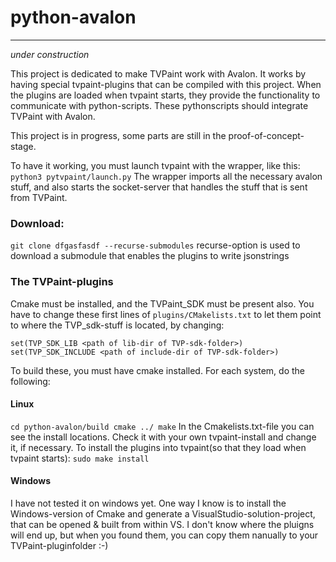 # python-avalon
-----------

_under construction_

This project is dedicated to make TVPaint work with Avalon.
It works by having special tvpaint-plugins that can be compiled with this project.
When the plugins are loaded when tvpaint starts, they provide the functionality to communicate with
python-scripts. These pythonscripts should integrate TVPaint with Avalon.

This project is in progress, some parts are still in the proof-of-concept-stage.

To have it working, you must launch tvpaint with the wrapper, like this:
`python3 pytvpaint/launch.py`
The wrapper imports all the necessary avalon stuff, and also starts the socket-server that handles
the stuff that is sent from TVPaint.




### Download:
`git clone dfgasfasdf --recurse-submodules`
recurse-option is used to download a submodule that enables the plugins to write jsonstrings

### The TVPaint-plugins
Cmake must be installed, and the TVPaint_SDK must be present also.
You have to change these first lines of `plugins/CMakelists.txt` to let them point to where the TVP_sdk-stuff is located, by changing:  
```
set(TVP_SDK_LIB <path of lib-dir of TVP-sdk-folder>)
set(TVP_SDK_INCLUDE <path of include-dir of TVP-sdk-folder>)

```

To build these,  you must have cmake installed. For each system, do the following:
#### Linux
`cd python-avalon/build
cmake ../
make`
In the Cmakelists.txt-file you can see the install locations. Check it with your own tvpaint-install and change it, if necessary.
To install the plugins into tvpaint(so that they load when tvpaint starts):
`sudo make install`

#### Windows
I have not tested it on windows yet. One way I know is to install the Windows-version of Cmake and generate
a VisualStudio-solution-project, that can be opened & built from within VS.
I don't know where the pluigns will end up, but when you found them, you can copy them nanually to your TVPaint-pluginfolder :-)



